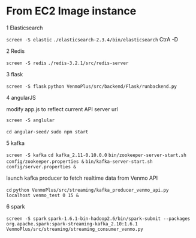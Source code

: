 
From EC2 Image instance
=======

1  Elasticsearch

`screen -S elastic`
`./elasticsearch-2.3.4/bin/elasticsearch`
CtrA -D

2  Redis

`screen -S redis`
`./redis-3.2.1/src/redis-server`

3  flask

`screen -S flask`
`python VenmoPlus/src/backend/Flask/runbackend.py`

4  angularJS

modify app.js to reflect current API server url

`screen -S anglular`

`cd angular-seed/`
`sudo npm start`

5  kafka

`screen -S kafka`
`cd kafka_2.11-0.10.0.0`
`bin/zookeeper-server-start.sh config/zookeeper.properties &`
`bin/kafka-server-start.sh config/server.properties &`

launch kafka producer to fetch realtime data from Venmo API

`cd`
`python VenmoPlus/src/streaming/kafka_producer_venmo_api.py localhost venmo_test 0 15 &`

6  spark

`screen -S spark`
`spark-1.6.1-bin-hadoop2.6/bin/spark-submit --packages org.apache.spark:spark-streaming-kafka_2.10:1.6.1 VenmoPlus/src/streaming/streaming_consumer_venmo.py`

